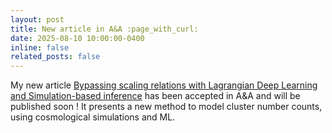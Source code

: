 ```yaml
---
layout: post
title: New article in A&A :page_with_curl:
date: 2025-08-10 10:00:00-0400
inline: false
related_posts: false
---
```


My new article <a href="https://arxiv.org/abs/2507.01820">Bypassing scaling relations with Lagrangian Deep Learning and Simulation-based inference</a> has been accepted in A&A and will be published soon ! It presents a new method to model cluster number counts, using cosmological simulations and ML.
